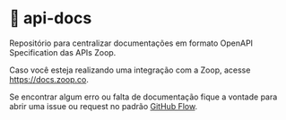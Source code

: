 # :orange_book: api-docs
Repositório para centralizar documentações em formato OpenAPI Specification das APIs Zoop.

Caso você esteja realizando uma integração com a Zoop, acesse https://docs.zoop.co.

Se encontrar algum erro ou falta de documentação fique a vontade para abrir uma issue ou request no padrão [GitHub Flow](https://guides.github.com/introduction/flow/).
